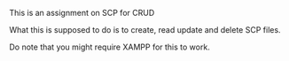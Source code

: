 This is an assignment on SCP for CRUD

What this is supposed to do is to create, read update and delete SCP files.

Do note that you might require XAMPP for this to work.
